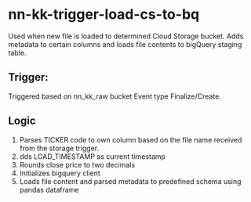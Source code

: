 # nn-kk-trigger-load-cs-to-bq
 Used when new file is loaded to determined Cloud Storage bucket. Adds metadata to certain columns and loads file contents to bigQuery staging table.

## Trigger: 
Triggered based on nn_kk_raw bucket Event type Finalize/Create.

## Logic
1. Parses TICKER code to own column based on the file name received from the storage trigger.
2. dds LOAD_TIMESTAMP as current timestamp 
3. Rounds close price to two decimals
4. Initializes bigquery client
5. Loads file content and parsed metadata to predefined schema using pandas dataframe 